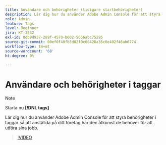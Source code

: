 ```yaml
---
title: Användare och behörigheter (tidigare startbehörigheter)
description: Lär dig hur du använder Adobe Admin Console för att styra behörigheter i taggar så att anställda på ditt företag har den åtkomst de behöver för att utföra sina jobb.
role: Admin
feature: Tags
level: Beginner
jira: KT-3532
exl-id: 8db9d937-289f-4570-b602-5656abc75295
source-git-commit: 00ef0f40fb3d82f0c06428a35c0e402f46ab6774
workflow-type: tm+mt
source-wordcount: '68'
ht-degree: 0%

---
```


# Användare och behörigheter i taggar

>[!NOTE]
>
> Starta nu **[!DNL tags]**

Lär dig hur du använder Adobe Admin Console för att styra behörigheter i taggar så att anställda på ditt företag har den åtkomst de behöver för att utföra sina jobb.

>[!VIDEO](https://video.tv.adobe.com/v/28734/?learn=on)
